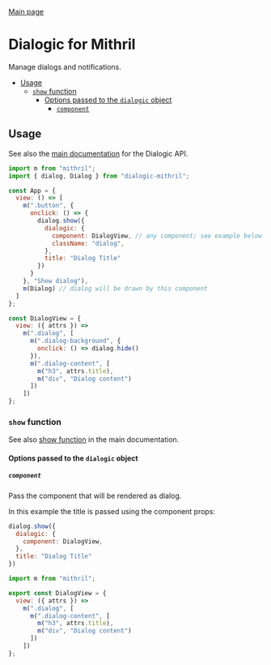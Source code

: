 [Main page](../../README.md)

# Dialogic for Mithril

Manage dialogs and notifications.

- [Usage](#usage)
  - [`show` function](#show-function)
    - [Options passed to the `dialogic` object](#options-passed-to-the-dialogic-object)
      - [`component`](#component)

## Usage

See also the [main documentation](../../README.md#api) for the Dialogic API.

```javascript
import m from "mithril";
import { dialog, Dialog } from "dialogic-mithril";

const App = {
  view: () => [
    m(".button", {
      onclick: () => {
        dialog.show({
          dialogic: {
            component: DialogView, // any component; see example below
            className: "dialog",
          },
          title: "Dialog Title"
        })
      }
    }, "Show dialog"),
    m(Dialog) // dialog will be drawn by this component
  ]
};

const DialogView = {
  view: ({ attrs }) =>
    m(".dialog", [
      m(".dialog-background", {
        onclick: () => dialog.hide()
      }),
      m(".dialog-content", [
        m("h3", attrs.title),
        m("div", "Dialog content")
      ])
    ])
};
```

### `show` function

See also [show function](../../README.md#show-function) in the main documentation.

#### Options passed to the `dialogic` object

##### `component`

Pass the component that will be rendered as dialog.

In this example the title is passed using the component props:

```javascript
dialog.show({
  dialogic: {
    component: DialogView,
  },
  title: "Dialog Title"
})
```

```javascript
import m from "mithril";

export const DialogView = {
  view: ({ attrs }) =>
    m(".dialog", [
      m(".dialog-content", [
        m("h3", attrs.title),
        m("div", "Dialog content")
      ])
    ])
};
```

